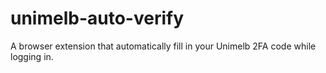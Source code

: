# unimelb-auto-verify
A browser extension that automatically fill in your Unimelb 2FA code while logging in.
